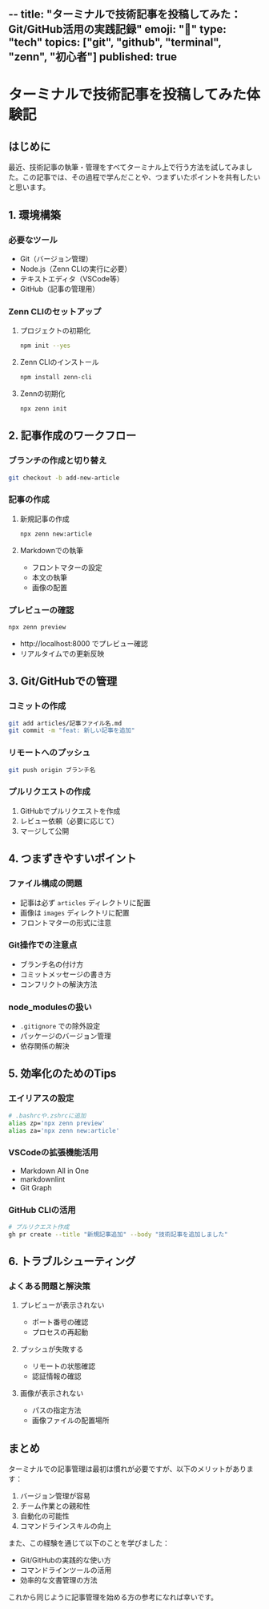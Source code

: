 --
title: "ターミナルで技術記事を投稿してみた：Git/GitHub活用の実践記録"
emoji: "📝"
type: "tech"
topics: ["git", "github", "terminal", "zenn", "初心者"]
published: true
---

# ターミナルで技術記事を投稿してみた体験記

## はじめに

最近、技術記事の執筆・管理をすべてターミナル上で行う方法を試してみました。この記事では、その過程で学んだことや、つまずいたポイントを共有したいと思います。

## 1. 環境構築

### 必要なツール
- Git（バージョン管理）
- Node.js（Zenn CLIの実行に必要）
- テキストエディタ（VSCode等）
- GitHub（記事の管理用）

### Zenn CLIのセットアップ
1. プロジェクトの初期化
   ```bash
   npm init --yes
   ```

2. Zenn CLIのインストール
   ```bash
   npm install zenn-cli
   ```

3. Zennの初期化
   ```bash
   npx zenn init
   ```

## 2. 記事作成のワークフロー

### ブランチの作成と切り替え
```bash
git checkout -b add-new-article
```

### 記事の作成
1. 新規記事の作成
   ```bash
   npx zenn new:article
   ```

2. Markdownでの執筆
   - フロントマターの設定
   - 本文の執筆
   - 画像の配置

### プレビューの確認
```bash
npx zenn preview
```
- http://localhost:8000 でプレビュー確認
- リアルタイムでの更新反映

## 3. Git/GitHubでの管理

### コミットの作成
```bash
git add articles/記事ファイル名.md
git commit -m "feat: 新しい記事を追加"
```

### リモートへのプッシュ
```bash
git push origin ブランチ名
```

### プルリクエストの作成
1. GitHubでプルリクエストを作成
2. レビュー依頼（必要に応じて）
3. マージして公開

## 4. つまずきやすいポイント

### ファイル構成の問題
- 記事は必ず `articles` ディレクトリに配置
- 画像は `images` ディレクトリに配置
- フロントマターの形式に注意

### Git操作での注意点
- ブランチ名の付け方
- コミットメッセージの書き方
- コンフリクトの解決方法

### node_modulesの扱い
- `.gitignore` での除外設定
- パッケージのバージョン管理
- 依存関係の解決

## 5. 効率化のためのTips

### エイリアスの設定
```bash
# .bashrcや.zshrcに追加
alias zp='npx zenn preview'
alias za='npx zenn new:article'
```

### VSCodeの拡張機能活用
- Markdown All in One
- markdownlint
- Git Graph

### GitHub CLIの活用
```bash
# プルリクエスト作成
gh pr create --title "新規記事追加" --body "技術記事を追加しました"
```

## 6. トラブルシューティング

### よくある問題と解決策
1. プレビューが表示されない
   - ポート番号の確認
   - プロセスの再起動

2. プッシュが失敗する
   - リモートの状態確認
   - 認証情報の確認

3. 画像が表示されない
   - パスの指定方法
   - 画像ファイルの配置場所

## まとめ

ターミナルでの記事管理は最初は慣れが必要ですが、以下のメリットがあります：

1. バージョン管理が容易
2. チーム作業との親和性
3. 自動化の可能性
4. コマンドラインスキルの向上

また、この経験を通じて以下のことを学びました：

- Git/GitHubの実践的な使い方
- コマンドラインツールの活用
- 効率的な文書管理の方法

これから同じように記事管理を始める方の参考になれば幸いです。 